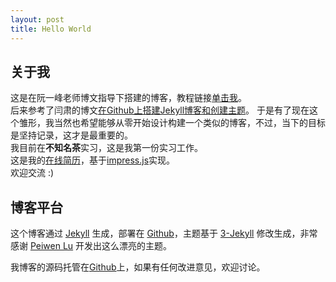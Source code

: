 ```yaml
---
layout: post
title: Hello World
---
```


## 关于我

这是在阮一峰老师博文指导下搭建的博客，教程链接<a href="http://www.ruanyifeng.com/blog/2012/08/blogging_with_jekyll.html">单击我</a>。  
后来参考了闫肃的博文[在Github上搭建Jekyll博客和创建主题](http://yansu.org/2014/02/12/how-to-deploy-a-blog-on-github-by-jekyll.html"在Github上搭建Jekyll博客和创建主题")。  
于是有了现在这个雏形，我当然也希望能够从零开始设计构建一个类似的博客，不过，当下的目标是坚持记录，这才是最重要的。  
我目前在**不知名茶**实习，这是我第一份实习工作。  
这是我的[在线简历](http://byr-gdp.github.io/resume_impress.js)，基于[impress.js](https://github.com/bartaz/impress.js/)实现。  
欢迎交流 :)

## 博客平台

这个博客通过 [Jekyll](http://jekyllrb.com/) 生成，部署在 [Github](https://pages.github.com)，主题基于 [3-Jekyll](https://github.com/P233/3-Jekyll) 修改生成，非常感谢 [Peiwen Lu](https://github.com/P233) 开发出这么漂亮的主题。

我博客的源码托管在[Github](https://github.com/byr-gdp/byr-gdp.github.io)上，如果有任何改进意见，欢迎讨论。